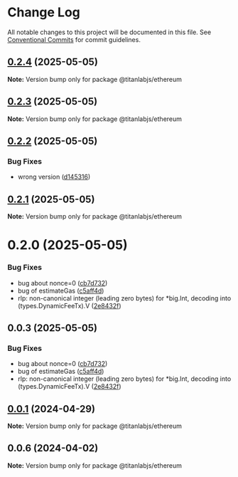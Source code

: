 # Change Log

All notable changes to this project will be documented in this file.
See [Conventional Commits](https://conventionalcommits.org) for commit guidelines.

## [0.2.4](https://github.com/cyberk-lab/titanjs/compare/v0.2.3...v0.2.4) (2025-05-05)

**Note:** Version bump only for package @titanlabjs/ethereum

## [0.2.3](https://github.com/cyberk-lab/titanjs/compare/v0.2.2...v0.2.3) (2025-05-05)

**Note:** Version bump only for package @titanlabjs/ethereum

## [0.2.2](https://github.com/cyberk-lab/titanjs/compare/v0.2.1...v0.2.2) (2025-05-05)

### Bug Fixes

- wrong version ([d145316](https://github.com/cyberk-lab/titanjs/commit/d1453161eecf1269a2360ba2cfb7aa102cce95a0))

## [0.2.1](https://github.com/cyberk-lab/titanjs/compare/v0.2.0...v0.2.1) (2025-05-05)

**Note:** Version bump only for package @titanlabjs/ethereum

# 0.2.0 (2025-05-05)

### Bug Fixes

- bug about nonce=0 ([cb7d732](https://github.com/cyberk-lab/titanjs/commit/cb7d732e9db3f849a7614330270cc3fd7e38ee51))
- bug of estimateGas ([c5aff4d](https://github.com/cyberk-lab/titanjs/commit/c5aff4d2156d01bae96b13c7bf461692d29ae402))
- rlp: non-canonical integer (leading zero bytes) for \*big.Int, decoding into (types.DynamicFeeTx).V ([2e8432f](https://github.com/cyberk-lab/titanjs/commit/2e8432f8a7514d809b4b9da81dfd94def7b7ab46))

## 0.0.3 (2025-05-05)

### Bug Fixes

- bug about nonce=0 ([cb7d732](https://github.com/cyberk-lab/titanjs/commit/cb7d732e9db3f849a7614330270cc3fd7e38ee51))
- bug of estimateGas ([c5aff4d](https://github.com/cyberk-lab/titanjs/commit/c5aff4d2156d01bae96b13c7bf461692d29ae402))
- rlp: non-canonical integer (leading zero bytes) for \*big.Int, decoding into (types.DynamicFeeTx).V ([2e8432f](https://github.com/cyberk-lab/titanjs/commit/2e8432f8a7514d809b4b9da81dfd94def7b7ab46))

## [0.0.1](https://github.com/hyperweb-io/titanlabjs/compare/@titanlabjs/ethereum@0.0.6...@titanlabjs/ethereum@0.0.1) (2024-04-29)

**Note:** Version bump only for package @titanlabjs/ethereum

## 0.0.6 (2024-04-02)

**Note:** Version bump only for package @titanlabjs/ethereum
